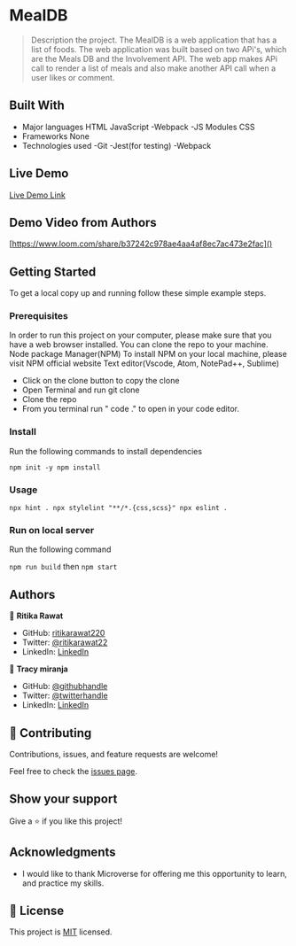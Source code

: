 
# MealDB

> Description the project.
The MealDB is a web application that has a list of foods. The web application was built based on two APi's, which are the Meals DB and the Involvement API. The web app makes APi call to render a list of meals and also make another API call when a user likes or comment.

## Built With
- Major languages
HTML
JavaScript -Webpack -JS Modules
CSS
- Frameworks
None
- Technologies used
-Git
-Jest(for testing)
-Webpack

## Live Demo 

[Live Demo Link]()

## Demo Video from Authors
[https://www.loom.com/share/b37242c978ae4aa4af8ec7ac473e2fac]()

## Getting Started

To get a local copy up and running follow these simple example steps.

### Prerequisites
In order to run this project on your computer, please make sure that you have a web browser installed. You can clone the repo to your machine.
Node package Manager(NPM)
To install NPM on your local machine, please visit NPM official website
Text editor(Vscode, Atom, NotePad++, Sublime)

- Click on the clone button to copy the clone
- Open Terminal and run git clone <copied address>
- Clone the repo
- From you terminal run " code ." to open in your code editor.

### Install
Run the following commands to install dependencies

`
npm init -y
npm install
`
### Usage
`
npx hint .
npx stylelint "**/*.{css,scss}"
 npx eslint .
`
### Run on local server
Run the following command 

`
npm run build
`
then
`
npm start
`

## Authors
👤 **Ritika Rawat**

- GitHub: [ritikarawat220](https://github.com/ritikarawat220)
- Twitter: [@ritikarawat22](https://twitter.com/Ritikarawat22)
- LinkedIn: [LinkedIn](https://www.linkedin.com/in/rawatritika/)

👤 **Tracy miranja**
 
- GitHub: [@githubhandle](https://github.com/Tracy-miranja)
- Twitter: [@twitterhandle](https://twitter.com/tracymiranja)
- LinkedIn: [LinkedIn](https://linkedin.com/in/tracymiranja)

## 🤝 Contributing

Contributions, issues, and feature requests are welcome!

Feel free to check the [issues page](https://github.com/ritikarawat220/JavaScriptCapstone/issues).

## Show your support

Give a ⭐️ if you like this project!

## Acknowledgments

- I would like to thank Microverse for offering me this opportunity to learn, and practice my skills.

## 📝 License

This project is [MIT](./LICENSE) licensed.